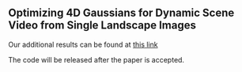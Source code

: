 <h2>Optimizing 4D Gaussians for Dynamic Scene Video from Single Landscape Images</h2>

Our additional results can be found at [this link](https://gramnard.github.io/ICLR_3D_MOM/)

The code will be released after the paper is accepted.

<br>

</div>
